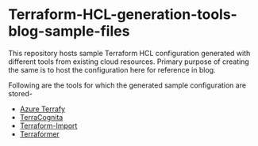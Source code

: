 # Terraform-HCL-generation-tools-blog-sample-files

This repository hosts sample Terraform HCL configuration generated with different tools from existing cloud resources. Primary purpose of creating the same is to host the configuration here for reference in blog.

Following are the tools for which the generated sample configuration are stored-
- [Azure Terrafy](https://github.com/infracloudio/Terraform-HCL-generation-tools-blog-sample-files/tree/main/aztfy)
- [TerraCognita](https://github.com/infracloudio/Terraform-HCL-generation-tools-blog-sample-files/tree/main/terracognita)
- [Terraform-Import](https://github.com/infracloudio/Terraform-HCL-generation-tools-blog-sample-files/tree/main/terraform-import)
- [Terraformer](https://github.com/infracloudio/Terraform-HCL-generation-tools-blog-sample-files/tree/main/terraformer)